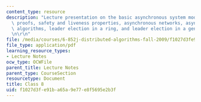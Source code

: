 ```yaml
---
content_type: resource
description: "Lecture presentation on the basic asynchronous system model, hierarchical\
  \ proofs, safety and liveness properties, asynchronous networks, asynchronous network\
  \ algorithms, leader election in a ring, and leader election in a general network.\r\
  \n\r\n"
file: /media/courses/6-852j-distributed-algorithms-fall-2009/f1027d3fe91ba65a9e77e8f5695e2b3f_MIT6_852JF09_lec08.pdf
file_type: application/pdf
learning_resource_types:
- Lecture Notes
ocw_type: OCWFile
parent_title: Lecture Notes
parent_type: CourseSection
resourcetype: Document
title: Class 8
uid: f1027d3f-e91b-a65a-9e77-e8f5695e2b3f
---
```

